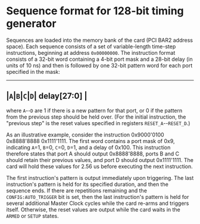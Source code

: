 Sequence format for 128-bit timing generator
============================================

Sequences are loaded into the memory bank of the card (PCI BAR2 address space). Each
sequence consists of a set of variable-length time-step instructions, beginning at
address `0x00000000`. The instruction format consists of a 32-bit word containing
a 4-bit port mask and a 28-bit delay (in units of 10 ns) and then is followed by
one 32-bit pattern word for each port specified in the mask:

-------------------------------
|`A`|`B`|`C`|`D`| delay\[27:0] |
-------------------------------

where `A`--`D` are 1 if there is a new pattern for that port, or 0 if the pattern
from the previous step should be held over. (For the initial instruction, the
"previous step" is the reset values specified in registers `RESET_A`--`RESET_D`.)

As an illustrative example, consider the instruction 0x9000'0100 0x8888'8888 0x1111'1111.
The first word contains a port mask of 0x9, indicating `A`=1, `B`=0, `C`=0, `D`=1,
and a delay of 0x100. This instruction therefore states that port A should output
0x8888'8888, ports B and C should retain their previous values, and port D should output
0x1111'1111. The card will hold these values for 2.56 us before executing the next
instruction.

The first instruction's pattern is output immediately upon triggering. The last
instruction's pattern is held for its specified duration, and then the sequence ends.
If there are repetitions remaining and the `CONFIG:AUTO_TRIGGER` bit is set, then
the last instruction's pattern is held for several additional Master Clock cycles
while the card re-arms and triggers itself. Otherwise, the reset values are output
while the card waits in the `ARMED` or `SETUP` states.

